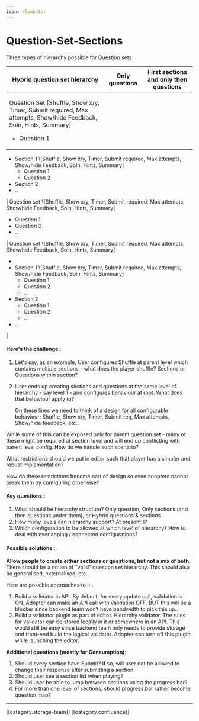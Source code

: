 ```yaml
---
icon: elementor
---
```


# Question-Set-Sections

Three types of hierarchy possible for Question sets

| **Hybrid question set hierarchy**                                                                                                                   | **Only questions** | **First sections and only then questions** |
| --------------------------------------------------------------------------------------------------------------------------------------------------- | ------------------ | ------------------------------------------ |
| <p>Question Set [Shuffle, Show x/y, Timer, Submit required, Max attempts, Show/hide Feedback, Soln, Hints, Summary]</p><ul><li>Question 1</li></ul> |                    |                                            |

* Section 1 \\\[Shuffle, Show x/y, Timer, Submit required, Max attempts, Show/hide Feedback, Soln, Hints, Summary]
  * Question 1
  * Question 2
* Section 2
* ..

\| Question set \\\[Shuffle, Show x/y, Timer, Submit required, Max attempts, Show/hide Feedback, Soln, Hints, Summary]

* Question 1
* Question 2
* ..

\| Question set \\\[Shuffle, Show x/y, Timer, Submit required, Max attempts, Show/hide Feedback, Soln, Hints, Summary]

*
* Section 1 \\\[Shuffle, Show x/y, Timer, Submit required, Max attempts, Show/hide Feedback, Soln, Hints, Summary]
  * Question 1
  * Question 2
  * ..
* Section 2
  * Question 1
  * Question 2
  * ..
* ..

|

#### **Here's the challenge** :

1. Let's say, as an example, User configures Shuffle at parent level which contains multiple sections - what does the player shuffle? Sections or Questions within section?
2.  User ends up creating sections and questions at the same level of hierarchy - say level 1 - and configures behaviour at root. What does that behaviour apply to?

    On these lines we need to think of a design for all configurable behaviour: Shuffle, Show x/y, Timer, Submit req, Max attempts, Show/hide feedback, etc..

While some of this can be exposed only for parent question set - many of these might be required at section level and will end up conflicting with parent level config. How do we handle such scenario?

What restrictions should we put in editor such that player has a simpler and robust implementation?

How do these restrictions become part of design so even adopters cannot break them by configuring otherwise?

#### **Key questions** :

1. What should be hierarchy structure? Only question, Only sections (and then questions under them), or Hybrid questions & sections
2. How many levels can hierarchy support? At present 1?
3. Which configuration to be allowed at which level of hierarchy? How to deal with overlapping / connected configurations?

#### **Possible solutions** :

**Allow people to create either sections or questions, but not a mix of both.** There should be a notion of “valid” question set hierarchy. This should also be generalised, externalised, etc.

Here are possible approaches to it..

1. Build a validator in API. By default, for every update call, validation is ON. Adopter can make an API call with validation OFF. BUT this will be a blocker since backend team won’t have bandwidth to pick this up..
2. Build a validator plugin as part of editor. Hierarchy validator. The rules for validator can be stored locally in it or somewhere in an API. This would still be easy since backend team only needs to provide storage and front-end build the logical validator. Adopter can turn off this plugin while launching the editor.

**Additional questions (mostly for Consumption):**

1. Should every section have Submit? If so, will user not be allowed to change their response after submitting a section
2. Should user see a section list when playing?
3. Should user be able to jump between sections using the progress bar?
4. For more than one level of sections, should progress bar rather become question map?

***

\[\[category.storage-team]] \[\[category.confluence]]
